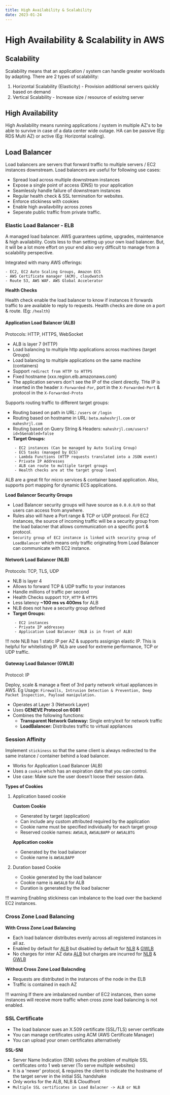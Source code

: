 ```yaml
---
title: High Availability & Scalability
date: 2023-01-24
---
```

# High Availability & Scalability in AWS


## Scalability

Scalability means that an application / system can handle greater workloads by adapting. There are 2 types of scalability:

1. Horizontal Scalability (Elasticity) - Provision additional servers quickly based on demand
2. Vertical Scalability - Increase size / resource of exisitng server

## High Availability

High Availability means running applications / system in multiple AZ's to be able to survive in case of a data center wide outage. HA can be passive (Eg: RDS Multi AZ) or active (Eg: Horizontal scaling).

## Load Balancer

Load balancers are servers that forward traffic to multiple servers / EC2 instances downstream. Load balancers are useful for following use cases:

- Spread load across multiple downstream instances
- Expose a single point of access (DNS) to your application
- Seamlessly handle failure of downstream instances
- Regular health check & SSL termination for websites.
- Enforce stickiness with cookies
- Enable high availavbility across zones
- Seperate public traffic from private traffic.

### Elastic Load Balancer - ELB
A managed load balancer. AWS guarantees uptime, upgrades, maintenance & high availability.
Costs less to than setting up your own load balancer. But, it will be a lot more effort on your end also very difficult to manage from a scalability perspective.

Integrated with many AWS offerings:

    - EC2, EC2 Auto Scaling Groups, Amazon ECS
    - AWS Certificate manager (ACM), cloudwatch
    - Route 53, AWS WAF. AWS Global Accelerator

**Health Checks**

Health check enable the load balancer to know if instances it forwards traffic to are available to reply to requests. Health checks are done on a port & route. (Eg: `/health`)

#### Application Load Balancer (ALB)

Protocols: HTTP, HTTPS, WebSocket

- ALB is layer 7 (HTTP)
- Load balancing to multiple http applications across machines (target Groups)
- Load balancing to multiple applications on the same machine (containers)
- Support `redirect from HTTP to HTTPS`
- Fixed hostname (xxx.region.elb.amazonaws.com)
- The application servers don't see the IP of the client directly. THe IP is inserted in the header `X-Forwarded-For`, port in the `X-Forwarded-Port` & protocol in the `X-Forwarded-Proto`

Supports routing traffic to different target groups:

- Routing based on path in URL: `/users` or `/login`
- Routing based on hostname in URL: `beta.maheshrjl.com` or `maheshrjl.com`
- Routing based on Query String & Headers: `maheshrjl.com/users?id=5&enabled=false`
- **Target Groups:**
```
    - EC2 instances (Can be managed by Auto Scaling Group)
    - ECS tasks (managed by ECS)
    - Lambda Functions (HTTP requests translated into a JSON event)
    - Private IP Addresses
    - ALB can route to multiple target groups
    - Health checks are at the target group level
```

ALB are a great fit for micro services & container based application. Also, supports port mapping for dynamic ECS applications.

**Load Balancer Security Groups**

- Load Balancer security groups will have source as `0.0.0.0/0` so that users can access from anywhere.
- Rules also will have a Port range & TCP or UDP protocol. For EC2 instances, the source of incoming traffic will be a security group from the load balacner that allows communication on a specific port & protocol.
- `Security group of EC2 instance is linked with security group of LoadBalancer` which means only traffic originating from Load Balancer can communicate with EC2 instance.


#### Network Load Balancer (NLB)

Protocols: TCP, TLS, UDP

- NLB is layer 4
- Allows to forward TCP & UDP traffic to your instances
- Handle millions of traffic per second
- Health Checks support `TCP`, `HTTP` & `HTTPS`
- Less latency **~100 ms vs 400ms** for ALB
- NLB does not have a security group defined
- **Target Groups:**
```
    - EC2 instances
    - Private IP addresses
    - Application Load Balancer (NLB is in front of ALB)
```

!!! note
    NLB has 1 static IP per AZ & supports assignign elastic IP. This is helpful for whitelisting IP. NLb are used for extreme performance, TCP or UDP traffic.


#### Gateway Load Balancer (GWLB)

Protocol: IP

Deploy, scale & manage a fleet of 3rd party network virtual appliances in AWS. Eg Usage: `Firewalls, Intrusion Detection & Prevention, Deep Packet Inspection, Payload manipulation.`

- Operates at Layer 3 (Network Layer)
- Uses **GENEVE Protocol on 6081**
- Combines the following functions:
    - **Transparent Network Gateway:** Single entry/exit for network traffic
    - **LoadBalancer:** Distributes traffic to virtual appliances


### Session Affinity

Implement `stickiness` so that the same client is always redirected to the same instance / container behind a load balancer.

- Works for Application Load Balancer (ALB)
- Uses a `cookie` which has an expiration date that you can control.
- Use case: Make sure the user doesn't loose their session data.

**Types of Cookies**

1. Application based cookie

    **Custom Cookie**

    - Generated by target (application)
    - Can include any custom attributed required by the application
    - Cookie name must be specified individually for each target group
    - Reserved cookie names: `AWSALB`, `AWSALBAPP` or `AWSALBTG`

    **Application cookie**

    - Generated by the load balancer
    - Cookie name is `AWSALBAPP`

2. Duration based Cookie

    - Cookie generated by the load balancer
    - Cookie name is `AWSALB` for ALB
    - Duration is generated by the load balacner


!!! warning
    Enabling stickiness can imbalance to the load over the backend EC2 instances.

### Cross Zone Load Balancing

**With Cross Zone Load Balancing**

- Each load balancer distributes evenly across all registered instances in all az.
- Enabled by default for [ALB](/aws/ha/#application-load-balancer-alb) but disabled by default for [NLB](/aws/ha/#network-load-balancer-nlb) & [GWLB](/aws/ha/#gateway-load-balancer-gwlb)
- No charges for inter AZ data [ALB](/aws/ha/#application-load-balancer-alb) but charges are incurred for [NLB](/aws/ha/#network-load-balancer-nlb) & [GWLB](/aws/ha/#gateway-load-balancer-gwlb)

**Without Cross Zone Load Balacnding**

- Requests are distributed in the instances of the node in the ELB
- Traffic is contained in each AZ

!!! warning
    If there are imbalanced number of EC2 instances, then some instances will receive more traffic when cross zone load balancing is not enabled.

### SSL Certificate

- The load balancer sues an X.509 certificate (SSL/TLS) server certificate
- You can manage certificates using ACM (AWS Certificate Manager)
- You can upload your onwn certificates alternatively

**SSL-SNI**

- Server Name Indication (SNI) solves the problem of multiple SSL certificates onto 1 web server (To serve multiple websites)
- It is a 'newer' protocol, & requires the client to indicate the hostname of the target server in the initial SSL handshake
- Only works for the ALB, NLB & Cloudfront
- `Multiple SSL certificates in Load Balacner -> ALB or NLB`